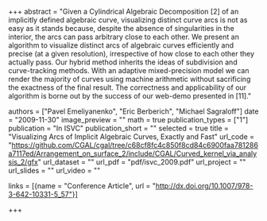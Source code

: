 +++
abstract = "Given a Cylindrical Algebraic Decomposition [2] of an implicitly defined algebraic curve, visualizing distinct curve arcs is not as easy as it stands because, despite the absence of singularities in the interior, the arcs can pass arbitrary close to each other. We present an algorithm to visualize distinct arcs of algebraic curves efficiently and precise (at a given resolution), irrespective of how close to each other they actually pass. Our hybrid method inherits the ideas of subdivision and curve-tracking methods. With an adaptive mixed-precision model we can render the majority of curves using machine arithmetic without sacrificing the exactness of the final result. The correctness and applicability of our algorithm is borne out by the success of our web-demo presented in [11]."

authors = ["Pavel Emeliyanenko", "Eric Berberich", "Michael Sagraloff"]
date = "2009-11-30"
image_preview = ""
math = true
publication_types = ["1"]
publication = "In ISVC"
publication_short = ""
selected = true
title = "Visualizing Arcs of Implicit Algebraic Curves, Exactly and Fast"
url_code = "https://github.com/CGAL/cgal/tree/c68cf8fc4c850f8cd84c6900faa781286a7117ed/Arrangement_on_surface_2/include/CGAL/Curved_kernel_via_analysis_2/gfx"
url_dataset = ""
url_pdf = "pdf/isvc_2009.pdf"
url_project = ""
url_slides = ""
url_video = ""

links = [{name = "Conference Article", url = "http://dx.doi.org/10.1007/978-3-642-10331-5_57"}]

+++
